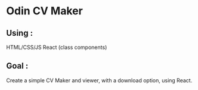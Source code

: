# Odin CV Maker
## Using :
HTML/CSS/JS
React (class components)

## Goal :
Create a simple CV Maker and viewer, with a download option, using React.
